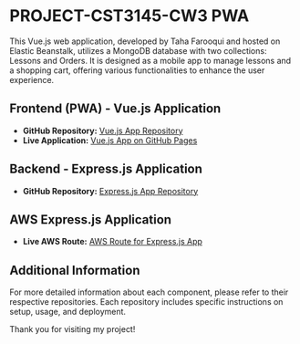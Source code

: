 # PROJECT-CST3145-CW3 PWA
This Vue.js web application, developed by Taha Farooqui and hosted on Elastic Beanstalk, utilizes a MongoDB database with two collections: Lessons and Orders. It is designed as a mobile app to manage lessons and a shopping cart, offering various functionalities to enhance the user experience.

## Frontend (PWA) - Vue.js Application

- **GitHub Repository:** [Vue.js App Repository](https://github.com/tahafarooqui/PROJECT-CST3145-CW3-PWA/tree/main)
- **Live Application:** [Vue.js App on GitHub Pages](https://tahafarooqui.github.io/PROJECT-CST3145-CW3-PWA/)

## Backend - Express.js Application

- **GitHub Repository:** [Express.js App Repository](https://github.com/tahafarooqui/PROJECT-CST3145-CW2-Backend)

## AWS Express.js Application

- **Live AWS Route:** [AWS Route for Express.js App](https://mdxapp.eu-west-2.elasticbeanstalk.com/)

## Additional Information

For more detailed information about each component, please refer to their respective repositories. Each repository includes specific instructions on setup, usage, and deployment.

Thank you for visiting my project!
